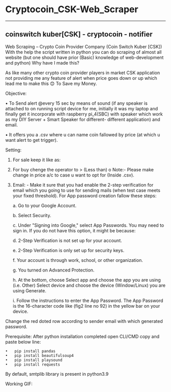 # Cryptocoin_CSK-Web_Scraper
-------------------------------------------------
  coinswitch kuber[CSK] - cryptocoin - notifier 
-------------------------------------------------

Web Scraping – Crypto Coin Provider Company (Coin Switch Kuber [CSK])
With the help the script written in python you can do scraping of almost all website (but one should have prior (Basic) knowledge of web-development and python)
Why have I made this?

As like many other crypto coin provider players in market CSK application not providing me any feature of alert when price goes down or up which lead me to make this 😊 To Save my Money.

Objective:

•	To Send alert @every 15 sec by means of sound (if any speaker is attached to on running script device for me, initially it was my laptop and finally get it incorporate with raspberry pi_4(SBC) with speaker which work as my DIY Server + Smart Speaker for different- different application) and email.

•	It offers you a .csv where u can name coin fallowed by price (at which u want alert to get trigger).

Setting:
1)	For sale keep it like as:  
2)	For buy chenge the operator to > (Less than)
    o	Note:- Please make change in price a/c to case u want to opt for (Inside .csv).
    
3)	Email: - Make it sure that you had enable the 2-step verification for email which you going to use for sending mails (when test case meets your fixed threshold).
  For App password creation fallow these steps:

      a.	Go to your Google Account.

      b.	Select Security.

      c.	Under "Signing into Google," select App Passwords. You may need to sign in. If you do not have this option, it might be because:

      d.	2-Step Verification is not set up for your account.

      e.	2-Step Verification is only set up for security keys.

      f.	Your account is through work, school, or other organization.

      g.	You turned on Advanced Protection.

      h.	At the bottom, choose Select app and choose the app you are using (i.e. Other) Select device and choose the device (Window/Linux) you are using Generate.

      i.	Follow the instructions to enter the App Password. The App Password is the 16-character code like (fig2 line no 92) in the yellow bar on your device.
 
Change the red doted row according to sender email with which  generated  password.

Prerequisite: After python installation completed open CLI/CMD copy and paste below line:

    •	pip install pandas
    •	pip install beautifulsoup4
    •	pip install playsound
    •	pip install requests
By default, smtplib library is present in python3.9

Working GIF:


